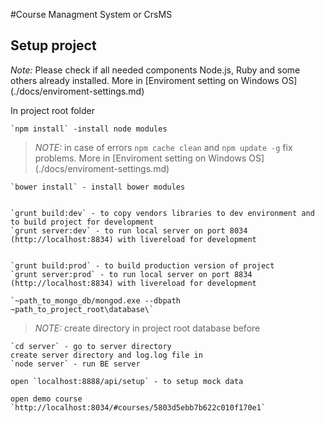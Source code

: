 #Course Managment System or CrsMS

## Setup project
*Note:* Please check if all needed components Node.js, Ruby and some others already installed.
More in [Enviroment setting on Windows OS] (./docs/enviroment-settings.md)


In project root folder

    `npm install` -install node modules
> *NOTE:* in case of errors `npm cache clean` and `npm update -g` fix problems. More in [Enviroment setting on Windows OS] (./docs/enviroment-settings.md)

    `bower install` - install bower modules


    `grunt build:dev` - to copy vendors libraries to dev environment and to build project for development
    `grunt server:dev` - to run local server on port 8034 (http://localhost:8834) with livereload for development


    `grunt build:prod` - to build production version of project
    `grunt server:prod` - to run local server on port 8834 (http://localhost:8834) with livereload for development

    `~path_to_mongo_db/mongod.exe --dbpath ~path_to_project_root\database\`
>*NOTE:* create directory in project root database before

    `cd server` - go to server directory
    create server directory and log.log file in
    `node server` - run BE server

    open `localhost:8888/api/setup` - to setup mock data

    open demo course `http://localhost:8034/#courses/5803d5ebb7b622c010f170e1`

